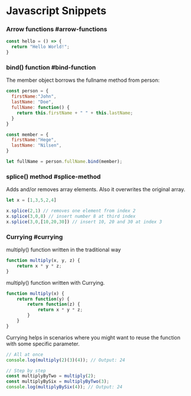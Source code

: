 # Javascript Snippets

### Arrow functions #arrow-functions

```javascript
const hello = () => {
  return "Hello World!";
}
```

### bind() function #bind-function

The member object borrows the fullname method from person:

```javascript
const person = {
  firstName:"John",
  lastName: "Doe",
  fullName: function() {
    return this.firstName + " " + this.lastName;
  }
}

const member = {
  firstName:"Hege",
  lastName: "Nilsen",
}

let fullName = person.fullName.bind(member);
```

### splice() method #splice-method

Adds and/or removes array elements. Also it overwrites the original array.

```javascript
let x = [1,3,5,2,4]

x.splice(2,1) // removes one element from index 2
x.splice(3,0,8) // insert number 8 at third index
x.splice(3,0,[10,20,30]) // insert 10, 20 and 30 at index 3
```

### Currying #currying

multiply() function written in the traditional way
```javascript
function multiply(x, y, z) {
    return x * y * z;
}
```

multiply() function written with Currying.
```javascript
function multiply(x) {
    return function(y) {
        return function(z) {
            return x * y * z;
        }
    }
}
```

Currying helps in scenarios where you might want to reuse the function with some specific parameter.
```javascript
// All at once
console.log(multiply(2)(3)(4)); // Output: 24

// Step by step
const multiplyByTwo = multiply(2);
const multiplyBySix = multiplyByTwo(3);
console.log(multiplyBySix(4)); // Output: 24
```